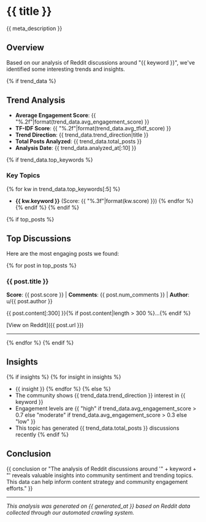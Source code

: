 # {{ title }}

{{ meta_description }}

## Overview

Based on our analysis of Reddit discussions around "{{ keyword }}", we've identified some interesting trends and insights.

{% if trend_data %}
## Trend Analysis

- **Average Engagement Score**: {{ "%.2f"|format(trend_data.avg_engagement_score) }}
- **TF-IDF Score**: {{ "%.2f"|format(trend_data.avg_tfidf_score) }}
- **Trend Direction**: {{ trend_data.trend_direction|title }}
- **Total Posts Analyzed**: {{ trend_data.total_posts }}
- **Analysis Date**: {{ trend_data.analyzed_at[:10] }}

{% if trend_data.top_keywords %}
### Key Topics
{% for kw in trend_data.top_keywords[:5] %}
- **{{ kw.keyword }}** (Score: {{ "%.3f"|format(kw.score) }})
{% endfor %}
{% endif %}
{% endif %}

{% if top_posts %}
## Top Discussions

Here are the most engaging posts we found:

{% for post in top_posts %}
### {{ post.title }}

**Score**: {{ post.score }} | **Comments**: {{ post.num_comments }} | **Author**: u/{{ post.author }}

{{ post.content[:300] }}{% if post.content|length > 300 %}...{% endif %}

[View on Reddit]({{ post.url }})

---
{% endfor %}
{% endif %}

## Insights

{% if insights %}
{% for insight in insights %}
- {{ insight }}
{% endfor %}
{% else %}
- The community shows {{ trend_data.trend_direction }} interest in {{ keyword }}
- Engagement levels are {{ "high" if trend_data.avg_engagement_score > 0.7 else "moderate" if trend_data.avg_engagement_score > 0.3 else "low" }}
- This topic has generated {{ trend_data.total_posts }} discussions recently
{% endif %}

## Conclusion

{{ conclusion or "The analysis of Reddit discussions around '" + keyword + "' reveals valuable insights into community sentiment and trending topics. This data can help inform content strategy and community engagement efforts." }}

---

*This analysis was generated on {{ generated_at }} based on Reddit data collected through our automated crawling system.*
